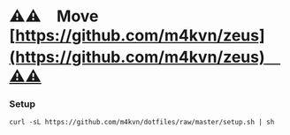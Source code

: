 # ⚠️⚠️　Move [https://github.com/m4kvn/zeus](https://github.com/m4kvn/zeus)　⚠️⚠️

### Setup

```
curl -sL https://github.com/m4kvn/dotfiles/raw/master/setup.sh | sh
```
